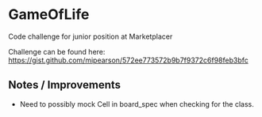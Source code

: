 # GameOfLife

Code challenge for junior position at Marketplacer

Challenge can be found here: https://gist.github.com/mipearson/572ee773572b9b7f9372c6f98feb3bfc

## Notes / Improvements
- Need to possibly mock Cell in board_spec when checking for the class.
